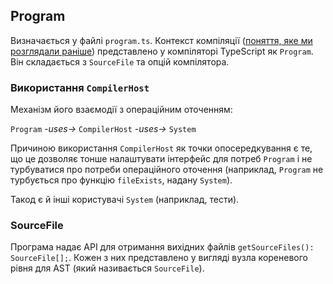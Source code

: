 ## Program

Визначається у файлі `program.ts`. Контекст компіляції ([поняття, яке ми розглядали раніше](../project/compilation-context.md)) представлено у компіляторі TypeScript як `Program`. Він складається з `SourceFile` та опцій компілятора.


### Використання `CompilerHost`
Механізм його взаємодії з операційним оточенням:

`Program` *-uses->* `CompilerHost` *-uses->* `System`

Причиною використання `CompilerHost` як точки опосередкування є те, що це дозволяє тонше налаштувати інтерфейс для потреб `Program` і не турбуватися про потреби операційного оточення (наприклад, `Program` не турбується про функцію `fileExists`, надану `System`).

Такод є й інші користувачі `System` (наприклад, тести).

### SourceFile

Програма надає API для отримання вихідних файлів `getSourceFiles(): SourceFile[];`. Кожен з них представлено у вигляді вузла кореневого рівня для AST (який називається `SourceFile`).
